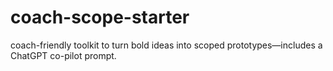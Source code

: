 # coach-scope-starter
 coach-friendly toolkit to turn bold ideas into scoped prototypes—includes a ChatGPT co-pilot prompt.
